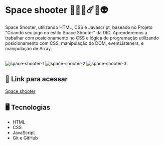# Space shooter 👨🏻‍🚀☄️🚀👽
Space Shooter, utilizando HTML, CSS e Javascript, baseado no Projeto "Criando seu jogo no estilo Space Shooter" da DIO. Aprenderemos a trabalhar com posicionamento no CSS e lógica de programação utilizando posicionamento com CSS, manipulação do DOM, eventListeners, e manipulação de Array.
<br><br>

![space-shooter-1](https://user-images.githubusercontent.com/89364741/190916870-14cd37a6-3342-4b18-8320-94a27827bc25.png)
![space-shooter-2](https://user-images.githubusercontent.com/89364741/190916871-c5fd9b5f-fc02-42c5-af15-d45dbd6564ca.png)
![space-shooter-3](https://user-images.githubusercontent.com/89364741/190916872-ea73ab15-77e4-49f7-8145-2f6873937927.png)

## 🔗 Link para acessar

<a href="https://enzo-space-shooter.netlify.app" target="_blank">Space shooter</a>

## 🖥 Tecnologias 

- HTML
- CSS
- JavaScript
- Git e GitHub
